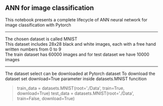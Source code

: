## ANN for image classification

This notebook presents a complete lifecycle of ANN neural network for image classification with Pytorch

------
The chosen dataset is called MNIST  
This dataset includes 28x28 black and white images, each with a free hand written numbers from 0 to 9  
The train dataset has 60000 images and for test dataset we have 10000 images  

------
The dataset select can be downloaded at Pytorch dataset
To download the dataset set download=True parameter inside datasets.MNIST funcition
  > train_data = datasets.MNIST(root='./Data', train=True, download=True)
  > test_data = datasets.MNIST(root='./Data', train=False, download=True)
